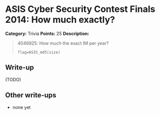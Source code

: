 # ASIS Cyber Security Contest Finals 2014: How much exactly?

**Category:** Trivia
**Points:** 25
**Description:**

> 4046925: How much the exact IM per year?
>
> `flag=ASIS_md5(size)`

## Write-up

(TODO)

## Other write-ups

* none yet
